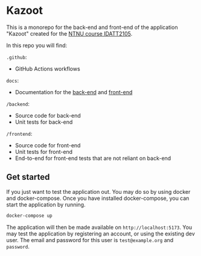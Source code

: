 # Kazoot

This is a monorepo for the back-end and front-end of the application
"Kazoot" created for the [NTNU course IDATT2105](https://www.ntnu.no/studier/emner/IDATT210).

In this repo you will find:

`.github`:

- GitHub Actions workflows

`docs`:

- Documentation for the [back-end](./docs/backend.md) and [front-end](./docs/frontend.md)

`/backend`:

- Source code for back-end
- Unit tests for back-end

`/frontend`:

- Source code for front-end
- Unit tests for front-end
- End-to-end for front-end tests that are not reliant on back-end

## Get started

If you just want to test the application out. You may do so by using docker and
docker-compose. Once you have installed docker-compose, you can start the
application by running.

```bash
docker-compose up
```

The application will then be made available on `http://localhost:5173`. You may
test the application by registering an account, or using the existing dev user.
The email and password for this user is `test@example.org` and `password`.
